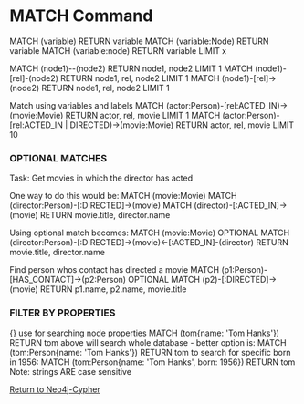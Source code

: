 # MATCH Command

MATCH (variable) RETURN variable
MATCH (variable:Node) RETURN variable
MATCH (variable:node) RETURN variable LIMIT x

MATCH (node1)--(node2) RETURN node1, node2 LIMIT 1
MATCH (node1)-[rel]-(node2) RETURN node1, rel, node2 LIMIT 1
MATCH (node1)-[rel]->(node2) RETURN node1, rel, node2 LIMIT 1

Match using variables and labels
MATCH (actor:Person)-[rel:ACTED_IN)->(movie:Movie) RETURN actor, rel, movie LIMIT 1
MATCH (actor:Person)-[rel:ACTED_IN | DIRECTED)->(movie:Movie) RETURN actor, rel, movie LIMIT 10

### OPTIONAL MATCHES
Task: Get movies in which the director has acted

One way to do this would be:
MATCH (movie:Movie)
MATCH (director:Person)-[:DIRECTED]->(movie)
MATCH (director)-[:ACTED_IN]->(movie)
RETURN movie.title, director.name

Using optional match becomes:
MATCH (movie:Movie)
OPTIONAL MATCH (director:Person)-[:DIRECTED]->(movie)<-[:ACTED_IN]-(director)
RETURN movie.title, director.name

Find person whos contact has directed a movie
MATCH (p1:Person)-[HAS_CONTACT]->(p2:Person)
OPTIONAL MATCH (p2)-[:DIRECTED]->(movie)
RETURN p1.name, p2.name, movie.title

### FILTER BY PROPERTIES

{} use for searching node properties
MATCH (tom{name: 'Tom Hanks'}) RETURN tom
above will search whole database - better option is:
MATCH (tom:Person{name: 'Tom Hanks'}) RETURN tom
to search for specific born in 1956:
MATCH (tom:Person{name: 'Tom Hanks', born: 1956}) RETURN tom
Note: strings ARE case sensitive



[Return to Neo4j-Cypher](../master/README.md)